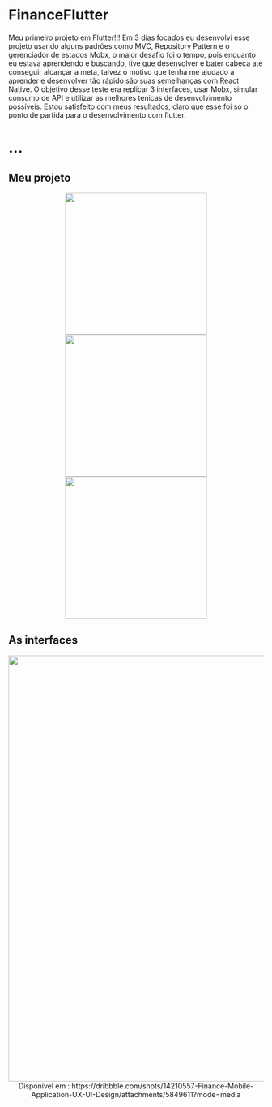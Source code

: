 # FinanceFlutter

Meu primeiro projeto em Flutter!!! Em 3 dias focados eu desenvolvi esse projeto usando alguns padrões como MVC, Repository Pattern e o gerenciador de estados Mobx, o maior desafio foi o tempo, pois enquanto eu estava aprendendo e buscando, tive que desenvolver e bater cabeça até conseguir alcançar a meta, talvez o motivo que tenha me ajudado a aprender e desenvolver tão rápido são suas semelhanças com React Native. O objetivo desse teste era replicar 3 interfaces, usar Mobx, simular consumo de API e utilizar as melhores tenicas de desenvolvimento possíveis. Estou satisfeito com meus resultados, claro que esse foi só o ponto de partida para o desenvolvimento com flutter. 
# ...

  <h2>Meu projeto</h2>
<div align="center">
  <img src="https://user-images.githubusercontent.com/33927459/93654027-ed2ff880-f9f1-11ea-8af6-5952d7648d8b.png" width="280px" height="auto">
  <img src="https://user-images.githubusercontent.com/33927459/93654028-edc88f00-f9f1-11ea-8446-ccdd20f028ec.png" width="280px" height="auto">
  <img src="https://user-images.githubusercontent.com/33927459/93654025-ebfecb80-f9f1-11ea-9973-5830cd120bc7.png" width="280px" height="auto">
</div>

  <h2>As interfaces</h2>
<div align="center">
  <img src="https://cdn.dribbble.com/users/5261465/screenshots/14210557/media/59926a5895d53d6a9ad92175763f97a5.jpg" width="840px" height="auto">
  <span>Disponível em : https://dribbble.com/shots/14210557-Finance-Mobile-Application-UX-UI-Design/attachments/5849611?mode=media</span>
</div>
